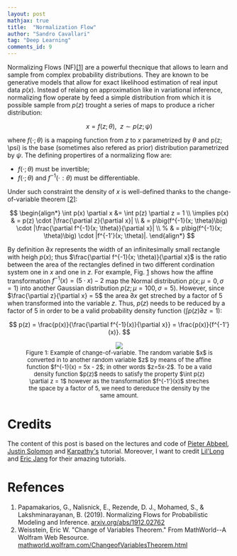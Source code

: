 ```yaml
---
layout: post
mathjax: true
title:  "Normalization Flow"
author: "Sandro Cavallari"
tag: "Deep Learning"
comments_id: 9
---
```


Normalizing Flows (NF)[[1]](#ref:normalization-flow-review) are a powerful thecnique that allows to learn and sample from complex probability distributions.
They are known to be generative models that allow for exact likelihood estimation of real input data $p(x)$.
Instead of relaing on approximation like in variational inference, normalizing flow operate by feed a simple distribution from which it is possible sample from $p(z)$ trought a series of maps to produce a richer distribution:

$$
x = f(z; \theta), ~~ z \sim p(z; \psi)
$$

where $f(\cdot; \theta)$ is a mapping function from $z$ to $x$ parametrized by $\theta$ and p(z; \psi) is the base (sometimes also refered as prior) distribution parametrized by $\psi$.
The defining propertires of a normalizing flow are:
 - $f(\cdot; \theta)$ must be invertible;
 - $f(\cdot; \theta)$ and $f^{-1}(\cdot: \theta)$ must be differentiable.

Under such constraint the density of $x$ is well-defined thanks to the change-of-variable theorem [[2]](#ref:change-of-variable):

$$
\begin{align*}
    \int p(x) \partial x &= \int p(z) \partial z = 1 \\
    \implies p(x) & = p(z) \cdot |\frac{\partial z}{\partial x}| \\
    & = p\big(f^{-1}(x; \theta)\big) \cdot |\frac{\partial f^{-1}(x; \theta)}{\partial x}| \\
    % & = p\big(f^{-1}(x; \theta)\big) \cdot |f^{-1'}(x; \theta)|.
\end{align*}
$$

By definition $\partial x$ represents the width of an infinitesimally small rectangle with heigh $p(x)$; thus $\frac{\partial f^{-1}(x; \theta)}{\partial x}$ is the ratio between the area of the rectangles defined in two different cordination system one in $x$ and one in $z$.
For example, Fig. [1]($fig:change-of-variable) shows how the affine transformation $f^{-1}(x) = (5 \cdot x) - 2$ map the Normal distribution $p(x; \mu=0, \sigma=1)$ into another Gaussian distribution $p(z; \mu=100, \sigma=5)$.
However, since $\frac{\partial z}{\partial x} = 5$ the area $\partial x$ get streched by a factor of 5 when transformed into the variable $z$. Thus, $p(z)$ needs to be reduced by a factor of 5 in order to be a valid probability density function $(\int p(z) \partial z = 1)$:

$$
p(z) = \frac{p(x)}{\frac{\partial f^{-1}(x)}{\partial x}} = \frac{p(x)}{f^{-1'}(x)}.
$$


<div style="text-align:center;" id="fig:change-of-variable">
    <figure>
        <img src="{{site.baseurl}}/assets/img/norm_flow/change-of-variable.png" style="max-width: 98%">
        <figcaption style="font-size:small;">
            Figure 1: Example of change-of-variable. The random variable $x$ is converted in to another random variable $z$ by means of the affine function $f^{-1}(x) = 5x - 2$; in other words $z=5x-2$.
            To be a valid density function $p(z)$ needs to satisfy the property $\int p(z) \partial z = 1$ however as the transformation $f^{-1'}(x)$ streches the space by a factor of 5, we need to dereduce the density by the same amount.
        </figcaption>
    </figure>
</div>

<!-- add multidimensional chenge of variable and jacobians/determinant -->
# Credits

The content of this post is based on the lectures and code of [Pieter Abbeel](https://sites.google.com/view/berkeley-cs294-158-sp20/home), [Justin Solomon](https://groups.csail.mit.edu/gdpgroup/6838_spring_2021.html) and [Karpathy's](https://github.com/karpathy/pytorch-normalizing-flows) tutorial.
Moreover, I want to credit [Lil'Long](https://lilianweng.github.io/posts/2018-10-13-flow-models/) and [Eric Jang](https://blog.evjang.com/2018/01/nf1.html) for their amazing tutorials.

# Refences

<ol>
    <li id="ref:normalization-flow-review"> Papamakarios, G., Nalisnick, E., Rezende, D. J., Mohamed, S., & Lakshminarayanan, B. (2019). Normalizing Flows for Probabilistic Modeling and Inference. <a href="http://arxiv.org/abs/1912.02762">arxiv.org/abs/1912.02762</a></li>
    <li id="ref:change-of-variable"> Weisstein, Eric W. "Change of Variables Theorem." From MathWorld--A Wolfram Web Resource. <a href="https://mathworld.wolfram.com/ChangeofVariablesTheorem.html">mathworld.wolfram.com/ChangeofVariablesTheorem.html</a> </li>
    
</ol>
